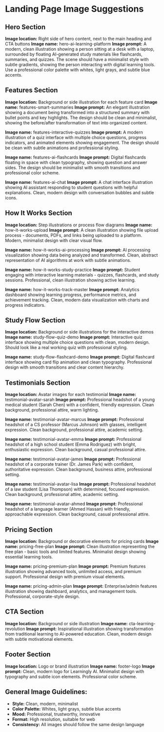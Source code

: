 # Landing Page Image Suggestions

## Hero Section
**Image location:** Right side of hero content, next to the main heading and CTA buttons
**Image name:** hero-ai-learning-platform
**Image prompt:** A modern, clean illustration showing a person sitting at a desk with a laptop, surrounded by floating AI-generated study materials like flashcards, summaries, and quizzes. The scene should have a minimalist style with subtle gradients, showing the person interacting with digital learning tools. Use a professional color palette with whites, light grays, and subtle blue accents.

## Features Section
**Image location:** Background or side illustration for each feature card
**Image name:** features-smart-summaries
**Image prompt:** An elegant illustration showing a document being transformed into a structured summary with bullet points and key highlights. The design should be clean and minimalist, showing the before/after transformation of text into organized content.

**Image name:** features-interactive-quizzes
**Image prompt:** A modern illustration of a quiz interface with multiple choice questions, progress indicators, and animated elements showing engagement. The design should be clean with subtle animations and professional styling.

**Image name:** features-ai-flashcards
**Image prompt:** Digital flashcards floating in space with clean typography, showing question and answer sides. The design should be minimalist with smooth transitions and professional color scheme.

**Image name:** features-ai-chat
**Image prompt:** A chat interface illustration showing AI assistant responding to student questions with helpful explanations. Clean, modern design with conversation bubbles and subtle icons.

## How It Works Section
**Image location:** Step illustrations or process flow diagrams
**Image name:** how-it-works-upload
**Image prompt:** A clean illustration showing file upload process - documents, PDFs, and links being uploaded to a platform. Modern, minimalist design with clear visual flow.

**Image name:** how-it-works-ai-processing
**Image prompt:** AI processing visualization showing data being analyzed and transformed. Clean, abstract representation of AI algorithms at work with subtle animations.

**Image name:** how-it-works-study-practice
**Image prompt:** Student engaging with interactive learning materials - quizzes, flashcards, and study sessions. Professional, clean illustration showing active learning.

**Image name:** how-it-works-track-master
**Image prompt:** Analytics dashboard showing learning progress, performance metrics, and achievement tracking. Clean, modern data visualization with charts and progress indicators.

## Study Flow Section
**Image location:** Background or side illustrations for the interactive demos
**Image name:** study-flow-quiz-demo
**Image prompt:** Interactive quiz interface showing multiple choice questions with clean, modern design. Should look like a real working quiz with professional styling.

**Image name:** study-flow-flashcard-demo
**Image prompt:** Digital flashcard interface showing card flip animation and clean typography. Professional design with smooth transitions and clear content hierarchy.

## Testimonials Section
**Image location:** Avatar images for each testimonial
**Image name:** testimonial-avatar-sarah
**Image prompt:** Professional headshot of a young medical student (Sarah Chen) with a confident, friendly expression. Clean background, professional attire, warm lighting.

**Image name:** testimonial-avatar-marcus
**Image prompt:** Professional headshot of a CS professor (Marcus Johnson) with glasses, intelligent expression. Clean background, professional attire, academic setting.

**Image name:** testimonial-avatar-emma
**Image prompt:** Professional headshot of a high school student (Emma Rodriguez) with bright, enthusiastic expression. Clean background, casual professional attire.

**Image name:** testimonial-avatar-james
**Image prompt:** Professional headshot of a corporate trainer (Dr. James Park) with confident, authoritative expression. Clean background, business attire, professional setting.

**Image name:** testimonial-avatar-lisa
**Image prompt:** Professional headshot of a law student (Lisa Thompson) with determined, focused expression. Clean background, professional attire, academic setting.

**Image name:** testimonial-avatar-ahmed
**Image prompt:** Professional headshot of a language learner (Ahmed Hassan) with friendly, approachable expression. Clean background, casual professional attire.

## Pricing Section
**Image location:** Background or decorative elements for pricing cards
**Image name:** pricing-free-plan
**Image prompt:** Clean illustration representing the free plan - basic tools and limited features. Minimalist design showing essential learning tools.

**Image name:** pricing-premium-plan
**Image prompt:** Premium features illustration showing advanced tools, unlimited access, and premium support. Professional design with premium visual elements.

**Image name:** pricing-admin-plan
**Image prompt:** Enterprise/admin features illustration showing dashboard, analytics, and management tools. Professional, corporate-style design.

## CTA Section
**Image location:** Background or side illustration
**Image name:** cta-learning-revolution
**Image prompt:** Inspirational illustration showing transformation from traditional learning to AI-powered education. Clean, modern design with subtle motivational elements.

## Footer Section
**Image location:** Logo or brand illustration
**Image name:** footer-logo
**Image prompt:** Clean, modern logo for Learningly AI. Minimalist design with typography and subtle icon elements. Professional color scheme.

## General Image Guidelines:
- **Style:** Clean, modern, minimalist
- **Color Palette:** Whites, light grays, subtle blue accents
- **Mood:** Professional, trustworthy, innovative
- **Format:** High resolution, suitable for web
- **Consistency:** All images should follow the same design language 